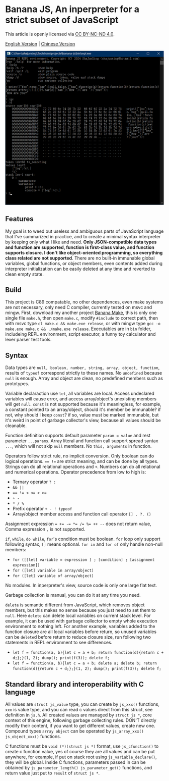 # Banana JS, An inperpreter for a strict subset of JavaScript

This article is openly licensed via [CC BY-NC-ND 4.0](https://creativecommons.org/licenses/by-nc-nd/4.0/).

[English Version](README.md) | [Chinese Version](README_zhCN.md)

![REPL screenshot](screenshot.png "REPL screenshot")

## Features

My goal is to weed out useless and ambiguous parts of JavaScript language that I've summarized in practice, and to create a minimal syntax interpreter by keeping only what I like and need. **Only JSON-compatible data types and function are supported, function is first-class value, and function supports closure. I don't like object-oriented programming, so everything class related are not supported**. There are no built-in immunable global variables, global functions, or object members, even contents added during interpreter initialization can be easily deleted at any time and reverted to clean empty state.

## Build

This project is C89 compatable, no other dependences, even make systems are not necessary, only need C compiler, currently tested on msvc and mingw. First, download my another project [Banana Make](https://github.com/shajunxing/banana-make), this is only one single file `make.h`, then open `make.c`, modify `#include` to correct path, then with msvc type `cl make.c && make.exe release`, or with mingw type `gcc -o make.exe make.c && ./make.exe release`. Executables are in `bin` folder, includeing REPL environment, script executor, a funny toy calculator and lexer parser test tools.

## Syntax

Data types are `null, boolean, number, string, array, object, function`, results of `typeof` correspond strictly to these names. No `undefined` because `null` is enough. Array and object are clean, no predefined members such as prototypes.

Variable declaraction use `let`, all variables are local. Access undeclared variables will cause error, and access array/object's unexisting members will get `null`. `const` is not supported because it's meaningless, for example, a constant pointed to an array/object, should it's member be immunable? if not, why should I keep `const`? if so, value must be marked immunable, but it's weird in point of garbage collector's view, because all values should be cleanable.

Function definition supports default parameter `param = value` and rest parameter `...params`. Array literal and function call support spread syntax `...`, which will not skip `null` members. No `this, arguments` in function.

Operators follow strict rule, no implicit conversion. Only boolean can do logical operations. `== !=` are strict meaning, and can be done by all types. Strings can do all relational operations and `+`. Numbers can do all relational and numerical operations. Operator precedence from low to high is:

- Ternary operator `? :`
- `&& ||`
- `== != < <= > >=`
- `+ -`
- `* / %`
- Prefix operator `+ - ! typeof`
- Array/object member access and function call operator `[] . ?. ()`

Assignment expression `= += -= *= /= %= ++ --` does not return value, Comma expression `,` is not supported.

`if`, `while`, `do while`, `for`'s condition must be boolean. `for` loop only support following syntax, `[]` means optional. `for in` and `for of` only handle non-null members:

- `for ([[let] variable = expression ] ; [condition] ; [assignment expression])`
- `for ([let] variable in array/object)`
- `for ([let] variable of array/object)`

No modules. In inperpreter's view, source code is only one large flat text.

Garbage collection is manual, you can do it at any time you need.

`delete` is semantic different from JavaScript, which removes object members, but this makes no sense because you just need to set them to `null`. Here `delete` can delete local variables on current stack level. For example, it can be used with garbage collector to empty whole execution environment to nothing left. For another example, variables added to the function closure are all local variables before return, so unused variables can be `delete`d before return to reduce closure size, run following two statements in REPL environment to see differences.

- `let f = function(a, b){let c = a + b; return function(d){return c + d;};}(1, 2); dump(); print(f(3)); delete f;`
- `let f = function(a, b){let c = a + b; delete a; delete b; return function(d){return c + d;};}(1, 2); dump(); print(f(3)); delete f;`

## Standard library and interoperability with C language

All values are `struct js_value` type, you can create by `js_xxx()` functions, `xxx` is value type, and you can read c values direct from this struct, see definition in `js.h`. All created values are managed by `struct js *`, core context of this engine, following garbage collecting rules. DON'T directly modify their content, if you want to get different values, create new one. Compound types `array object` can be operated by `js_array_xxx() js_object_xxx()` functions.

C functions must be `void (*)(struct js *)` format, use `js_cfunction()` to create c function value, yes of course they are all values and can be put anywhere, for example, if put on stack root using `js_variable_declare()`, they will be global. Inside C functions, parameters passed in can be obtained by `js_parameter_length() js_parameter_get()` functions, and return value just put to `result` of `struct js *`.

